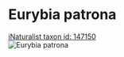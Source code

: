 
Eurybia patrona
===============
  
[iNaturalist taxon id: 147150](https://www.inaturalist.org/taxa/147150)  
![Eurybia patrona](https://inaturalist-open-data.s3.amazonaws.com/photos/58801374/medium.jpg)
